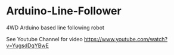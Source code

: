 # Arduino-Line-Follower
4WD Arduino based line following robot

See Youtube Channel for video
https://www.youtube.com/watch?v=YugsdDqYBwE
